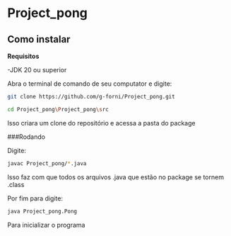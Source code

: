 # Project_pong

## Como instalar

**Requisitos**

-JDK 20 ou superior

Abra o terminal de comando de seu computator e digite:

```bash
git clone https://github.com/g-forni/Project_pong.git
```
```bash
cd Project_pong\Project_pong\src
```
Isso criara um clone do repositório e acessa a pasta do package

###Rodando

Digite:

```bash
javac Project_pong/*.java
```
Isso faz com que todos os arquivos .java que estão no package se tornem .class

Por fim para digite:

```bash
java Project_pong.Pong
```
Para inicializar o programa 
